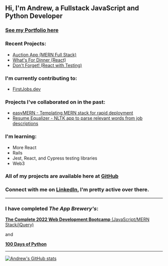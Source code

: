 ## Hi, I'm Andrew, a Fullstack JavaScript and Python Developer

### [See my Portfolio here](https://andrew-clarkson.netlify.app/)

### Recent Projects:
- [Auction App (MERN Full Stack)](https://react-auction-app.herokuapp.com/)
- [What's For Dinner (React)](https://effulgent-bunny-bbabbb.netlify.app/)
- [Don't Forget! (React with Testing)](https://github.com/TallSoup/todo-with-tests)

### I'm currently contributing to:
- [FirstJobs.dev](https://github.com/Naismith/firstjobs.dev)

### Projects I've collaborated on in the past:
- [easyMERN - Templating MERN stack for rapid deployment ](https://github.com/easymern)
- [Resume Equalizer - NLTK app to parse relevant words from job descriptions](https://github.com/Pythonidaer/resume_equalizer)

### I'm learning:
- More React
- Rails
- Jest, React, and Cypress testing libraries
- Web3

### All of my projects are available here at [GitHub](https://github.com/TallSoup)

### Connect with me on [LinkedIn](https://linkedin.com/in/andrewtclarkson), I'm pretty active over there.

***
### I have completed _The App Brewery's_:

[**The Complete 2022 Web Development Bootcamp**  (JavaScript/MERN Stack/jQuery)](https://www.udemy.com/course/the-complete-web-development-bootcamp/)

and 

[**100 Days of Python**](https://www.udemy.com/course/100-days-of-code/)

***

[![Andrew's GitHub stats](https://github-readme-stats.vercel.app/api?username=TallSoup&theme=radical)](https://github.com/anuraghazra/github-readme-stats)
